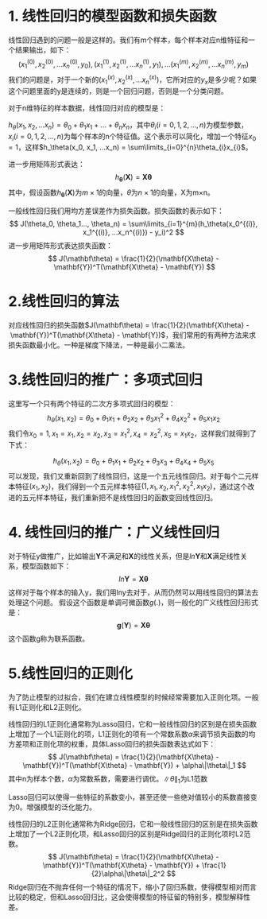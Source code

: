 # 1. 线性回归的模型函数和损失函数
线性回归遇到的问题一般是这样的。我们有m个样本，每个样本对应n维特征和一个结果输出，如下：
$$
(x_1^{(0)}, x_2^{(0)}, ...x_n^{(0)}, y_0), (x_1^{(1)}, x_2^{(1)}, ...x_n^{(1)},y_1), ... (x_1^{(m)}, x_2^{(m)}, ...x_n^{(m)}, y_m)
$$
我们的问题是，对于一个新的$(x_1^{(x)}, x_2^{(x)}, ...x_n^{(x)})$，它所对应的$y_x$是多少呢？如果这个问题里面的y是连续的，则是一个回归问题，否则是一个分类问题。

对于n维特征的样本数据，线性回归对应的模型是：

$h_\theta(x_1, x_2, ...x_n) = \theta_0 + \theta_{1}x_1 + ... + \theta_{n}x_{n}$，其中$\theta_i(i=0,1,2,...,n)$为模型参数，$x_i(i=0,1,2,...,n)$为每个样本的n个特征值。这个表示可以简化，增加一个特征$x_0=1$，这样$h_\theta(x_0, x_1, ...x_n) = \sum\limits_{i=0}^{n}\theta_{i}x_{i}$。

进一步用矩阵形式表达：
$$
h_\mathbf{\theta}(\mathbf{X}) = \mathbf{X\theta}
$$
其中，假设函数$h_\mathbf{\theta}(\mathbf{X})$为$m\times 1$的向量，$\theta$为$n\times 1$的向量，X为m$\times$n。

一般线性回归我们用均方差误差作为损失函数。损失函数的表示如下：
$$
J(\theta_0, \theta_1..., \theta_n) = \sum\limits_{i=1}^{m}(h_\theta(x_0^{(i)}, x_1^{(i)}, ...x_n^{(i)}) - y_i)^2
$$
进一步用矩阵形式表达损失函数：
$$
J(\mathbf\theta) = \frac{1}{2}(\mathbf{X\theta} - \mathbf{Y})^T(\mathbf{X\theta} - \mathbf{Y})
$$

# 2.线性回归的算法
对应线性回归的损失函数$J(\mathbf\theta) = \frac{1}{2}(\mathbf{X\theta} - \mathbf{Y})^T(\mathbf{X\theta} - \mathbf{Y})$，我们常用的有两种方法来求损失函数最小化。一种是梯度下降法，一种是最小二乘法。

# 3.线性回归的推广：多项式回归
这里写一个只有两个特征的二次方多项式回归的模型：
$$
h_\theta(x_1, x_2) = \theta_0 + \theta_{1}x_1 + \theta_{2}x_{2} + \theta_{3}x_1^{2} + \theta_{4}x_2^{2} + \theta_{5}x_{1}x_2
$$
我们令$x_0 = 1, x_1 = x_1, x_2 = x_2, x_3 =x_1^{2}, x_4 = x_2^{2}, x_5 =  x_{1}x_2$，这样我们就得到了下式：

$$
h_\theta(x_1, x_2) = \theta_0 + \theta_{1}x_1 + \theta_{2}x_{2} + \theta_{3}x_3 + \theta_{4}x_4 + \theta_{5}x_5
$$
可以发现，我们又重新回到了线性回归，这是一个五元线性回归。对于每个二元样本特征$(x_1,x_2)$，我们得到一个五元样本特征$(1, x_1, x_2, x_{1}^2, x_{2}^2, x_{1}x_2)$，通过这个改进的五元样本特征，我们重新把不是线性回归的函数变回线性回归。

# 4. 线性回归的推广：广义线性回归
对于特征y做推广，比如输出$\mathbf{Y}$不满足和$\mathbf{X}$的线性关系，但是$ln\mathbf{Y}$和$\mathbf{X}$满足线性关系，模型函数如下：
$$
ln\mathbf{Y} = \mathbf{X\theta}
$$
这样对于每个样本的输入y，我们用lny去对于，从而仍然可以用线性回归的算法去处理这个问题。
假设这个函数是单调可微函数$g(.)$，则一般化的广义线性回归形式是：
$$
\mathbf{g}(\mathbf{Y}) = \mathbf{X\theta}
$$
这个函数g称为联系函数。

# 5.线性回归的正则化
为了防止模型的过拟合，我们在建立线性模型的时候经常需要加入正则化项。一般有L1正则化和L2正则化。

线性回归的L1正则化通常称为Lasso回归，它和一般线性回归的区别是在损失函数上增加了一个L1正则化的项，L1正则化的项有一个常数系数$\alpha$来调节损失函数的均方差项和正则化项的权重，具体Lasso回归的损失函数表达式如下：
$$
J(\mathbf\theta) = \frac{1}{2}(\mathbf{X\theta} - \mathbf{Y})^T(\mathbf{X\theta} - \mathbf{Y}) + \alpha\|\theta\|_1
$$
其中n为样本个数，$\alpha$为常数系数，需要进行调优。$\|\theta\|_1$为L1范数

Lasso回归可以使得一些特征的系数变小，甚至还使一些绝对值较小的系数直接变为0。增强模型的泛化能力。

线性回归的L2正则化通常称为Ridge回归，它和一般线性回归的区别是在损失函数上增加了一个L2正则化项，和Lasso回归的区别是Ridge回归的正则化项时L2范数。
$$
J(\mathbf\theta) = \frac{1}{2}(\mathbf{X\theta} - \mathbf{Y})^T(\mathbf{X\theta} - \mathbf{Y}) + \frac{1}{2}\alpha\|\theta\|_2^2
$$
Ridge回归在不抛弃任何一个特征的情况下，缩小了回归系数，使得模型相对而言比较的稳定，但和Lasso回归比，这会使得模型的特征留的特别多，模型解释性差。

